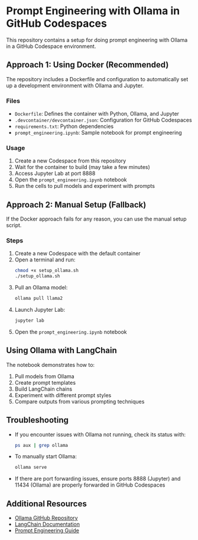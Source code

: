# Prompt Engineering with Ollama in GitHub Codespaces

This repository contains a setup for doing prompt engineering with Ollama in a GitHub Codespace environment.

## Approach 1: Using Docker (Recommended)

The repository includes a Dockerfile and configuration to automatically set up a development environment with Ollama and Jupyter.

### Files

- `Dockerfile`: Defines the container with Python, Ollama, and Jupyter
- `.devcontainer/devcontainer.json`: Configuration for GitHub Codespaces
- `requirements.txt`: Python dependencies
- `prompt_engineering.ipynb`: Sample notebook for prompt engineering

### Usage

1. Create a new Codespace from this repository
2. Wait for the container to build (may take a few minutes)
3. Access Jupyter Lab at port 8888
4. Open the `prompt_engineering.ipynb` notebook
5. Run the cells to pull models and experiment with prompts

## Approach 2: Manual Setup (Fallback)

If the Docker approach fails for any reason, you can use the manual setup script.

### Steps

1. Create a new Codespace with the default container
2. Open a terminal and run:
   ```bash
   chmod +x setup_ollama.sh
   ./setup_ollama.sh
   ```
3. Pull an Ollama model:
   ```bash
   ollama pull llama2
   ```
4. Launch Jupyter Lab:
   ```bash
   jupyter lab
   ```
5. Open the `prompt_engineering.ipynb` notebook

## Using Ollama with LangChain

The notebook demonstrates how to:

1. Pull models from Ollama
2. Create prompt templates
3. Build LangChain chains
4. Experiment with different prompt styles
5. Compare outputs from various prompting techniques

## Troubleshooting

- If you encounter issues with Ollama not running, check its status with:
  ```bash
  ps aux | grep ollama
  ```
  
- To manually start Ollama:
  ```bash
  ollama serve
  ```

- If there are port forwarding issues, ensure ports 8888 (Jupyter) and 11434 (Ollama) are properly forwarded in GitHub Codespaces

## Additional Resources

- [Ollama GitHub Repository](https://github.com/ollama/ollama)
- [LangChain Documentation](https://python.langchain.com/en/latest/)
- [Prompt Engineering Guide](https://www.promptingguide.ai/)